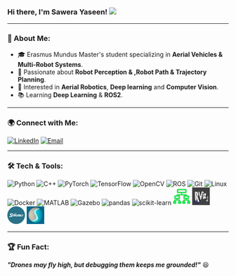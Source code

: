 ### Hi there, I'm Sawera Yaseen! <img src="https://media.giphy.com/media/hvRJCLFzcasrR4ia7z/giphy.gif" width="40px">

---

### 🚀 About Me:
- 🎓 Erasmus Mundus Master's student specializing in **Aerial Vehicles & Multi-Robot Systems**.
- 🤖 Passionate about **Robot Perception & ,Robot Path & Trajectory Planning**.
- 📌 Interested in **Aerial Robotics**, **Deep learning** and **Computer Vision**.
- 📚 Learning **Deep Learning** & **ROS2**.

---

### 🌍 Connect with Me:
[![LinkedIn](https://img.shields.io/badge/LinkedIn-blue?style=for-the-badge&logo=linkedin)](https://www.linkedin.com/in/sawera-yaseen-7482bb1b6/)
[![Email](https://img.shields.io/badge/Email-D14836?style=for-the-badge&logo=gmail&logoColor=white)](mailto:yaseensawera5@gmail.com)


---
### 🛠️ Tech & Tools:
<p align="left">
  <img src="https://cdn.jsdelivr.net/gh/devicons/devicon/icons/python/python-original.svg" alt="Python" width="40" height="40"/>
  <img src="https://cdn.jsdelivr.net/gh/devicons/devicon/icons/cplusplus/cplusplus-original.svg" alt="C++" width="40" height="40"/>
  <img src="https://cdn.jsdelivr.net/gh/devicons/devicon/icons/pytorch/pytorch-original.svg" alt="PyTorch" width="40" height="40"/>
  <img src="https://cdn.jsdelivr.net/gh/devicons/devicon/icons/tensorflow/tensorflow-original.svg" alt="TensorFlow" width="40" height="40"/>
  <img src="https://cdn.jsdelivr.net/gh/devicons/devicon/icons/opencv/opencv-original.svg" alt="OpenCV" width="40" height="40"/>
  <img src="https://upload.wikimedia.org/wikipedia/commons/b/bb/Ros_logo.svg" alt="ROS" width="40" height="40"/>
  <img src="https://cdn.jsdelivr.net/gh/devicons/devicon/icons/git/git-original.svg" alt="Git" width="40" height="40"/>
  <img src="https://cdn.jsdelivr.net/gh/devicons/devicon/icons/linux/linux-original.svg" alt="Linux" width="40" height="40"/>
  <img src="https://cdn.jsdelivr.net/gh/devicons/devicon/icons/docker/docker-original.svg" alt="Docker" width="40" height="40"/>
  <img src="https://cdn.jsdelivr.net/gh/devicons/devicon/icons/matlab/matlab-original.svg" alt="MATLAB" width="40" height="40"/>
  <img src="https://cdn.jsdelivr.net/gh/devicons/devicon/icons/gazebo/gazebo-original.svg" alt="Gazebo" width="40" height="40"/>
  <img src="https://upload.wikimedia.org/wikipedia/commons/e/ed/Pandas_logo.svg" alt="pandas" width="40" height="40"/>
  <img src="https://scikit-learn.org/stable/_static/scikit-learn-logo-small.png" alt="scikit-learn" width="40" height="40"/>
  <img src="https://github.com/Sawera-Yaseen-Kalhoro/Sawera-Yaseen-Kalhoro/blob/main/bt.png?raw=true" alt="Behavior Tree" width="40" height="40"/>
  <img src="https://github.com/Sawera-Yaseen-Kalhoro/Sawera-Yaseen-Kalhoro/blob/main/rviz.png?raw=true" alt="RViz" width="40" height="40"/>
  <img src="https://github.com/Sawera-Yaseen-Kalhoro/Sawera-Yaseen-Kalhoro/blob/main/staubli-logo.png?raw=true" alt="Stäubli" width="40" height="40"/>
  <img src="https://github.com/Sawera-Yaseen-Kalhoro/Sawera-Yaseen-Kalhoro/blob/main/stonefish.png?raw=true" alt="Stonefish" width="40" height="40"/>


</p>

---

### 🏆 Fun Fact:
_**"Drones may fly high, but debugging them keeps me grounded!"**_ 😆


<!---
Sawera-Yaseen-Kalhoro/Sawera-Yaseen-Kalhoro is a ✨ special ✨ repository because its `README.md` (this file) appears on your GitHub profile.
You can click the Preview link to take a look at your changes.
--->
